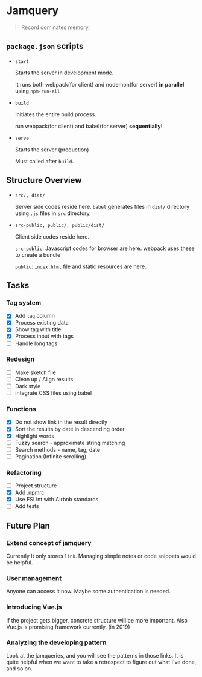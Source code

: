 # Jamquery

> Record dominates memory.

## `package.json` scripts

- `start`

  Starts the server in development mode.

  It runs both webpack(for client) and nodemon(for server) **in parallel** using `npm-run-all`

- `build`

  Initiates the entire build process.

  run webpack(for client) and babel(for server) **sequentially**!

- `serve`

  Starts the server (production)

  Must called after `build`.

## Structure Overview

- `src/, dist/`

  Server side codes reside here. `babel` generates files in `dist/` directory using `.js` files in `src` directory.

- `src-public, public/, public/dist/`

  Client side codes reside here.

  `src-public`: Javascript codes for browser are here. webpack uses these to create a bundle

  `public`: `index.html` file and static resources are here.

## Tasks

### Tag system

- [x] Add `tag` column
- [x] Process existing data
- [x] Show tag with title
- [x] Process input with tags
- [ ] Handle long tags

### Redesign

- [ ] Make sketch file
- [ ] Clean up / Align results
- [ ] Dark style
- [ ] integrate CSS files using babel

### Functions

- [x] Do not show link in the result directly
- [x] Sort the results by date in descending order
- [x] Highlight words
- [ ] Fuzzy search - approximate string matching
- [ ] Search methods - name, tag, date
- [ ] Pagination (Infinite scrolling)

### Refactoring

- [ ] Project structure
- [x] Add .npmrc
- [x] Use ESLint with Airbnb standards
- [ ] Add tests

## Future Plan

### Extend concept of jamquery

Currently It only stores `link`. Managing simple notes or code snippets would be helpful.

### User management

Anyone can access it now. Maybe some authentication is needed.

### Introducing Vue.js

If the project gets bigger, concrete structure will be more important. Also Vue.js is promising framework currently. (in 2019)

### Analyzing the developing pattern

Look at the jamqueries, and you will see the patterns in those links. It is quite helpful when we want to take a retrospect to figure out what I've done, and so on.
